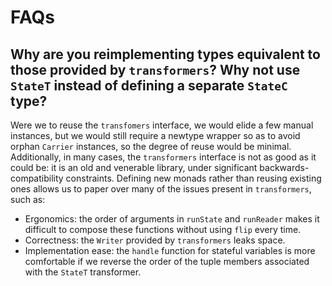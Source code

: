 # FAQs

## Why are you reimplementing types equivalent to those provided by `transformers`? Why not use `StateT` instead of defining a separate `StateC` type?

Were we to reuse the `transfomers` interface, we would elide a few manual instances, but we would still require a newtype wrapper so as to avoid orphan `Carrier` instances, so the degree of reuse would be minimal. Additionally, in many cases, the `transformers` interface is not as good as it could be: it is an old and venerable library, under significant backwards-compatibility constraints. Defining new monads rather than reusing existing ones allows us to paper over many of the issues present in `transformers`, such as:
* Ergonomics: the order of arguments in `runState` and `runReader` makes it difficult to compose these functions without using `flip` every time.
* Correctness: the `Writer` provided by `transformers` leaks space.
* Implementation ease: the `handle` function for stateful variables is more comfortable if we reverse the order of the tuple members associated with the `StateT` transformer.
